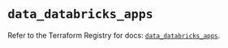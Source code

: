 # `data_databricks_apps`

Refer to the Terraform Registry for docs: [`data_databricks_apps`](https://registry.terraform.io/providers/databricks/databricks/1.77.0/docs/data-sources/apps).
